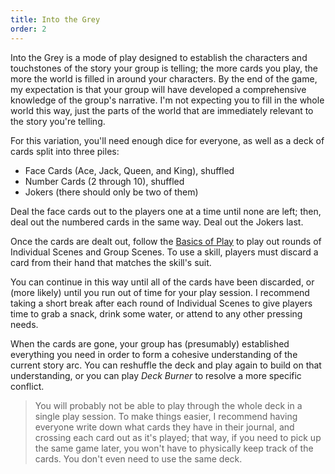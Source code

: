 ```yaml
---
title: Into the Grey
order: 2
---
```

Into the Grey is a mode of play designed to establish the characters and touchstones of the story your group is telling; the more cards you play, the more the world is filled in around your characters. By the end of the game, my expectation is that your group will have developed a comprehensive knowledge of the group's narrative. I'm not expecting you to fill in the whole world this way, just the parts of the world that are immediately relevant to the story you're telling.

For this variation, you'll need enough dice for everyone, as well as a deck of cards split into three piles:
- Face Cards (Ace, Jack, Queen, and King), shuffled
- Number Cards (2 through 10), shuffled
- Jokers (there should only be two of them)

Deal the face cards out to the players one at a time until none are left; then, deal out the numbered cards in the same way. Deal out the Jokers last.

Once the cards are dealt out, follow the [Basics of Play](/basics/) to play out rounds of Individual Scenes and Group Scenes. To use a skill, players must discard a card from their hand that matches the skill's suit.

You can continue in this way until all of the cards have been discarded, or (more likely) until you run out of time for your play session. I recommend taking a short break after each round of Individual Scenes to give players time to grab a snack, drink some water, or attend to any other pressing needs.

When the cards are gone, your group has (presumably) established everything you need in order to form a cohesive understanding of the current story arc. You can reshuffle the deck and play again to build on that understanding, or you can play *Deck Burner* to resolve a more specific conflict.

> You will probably not be able to play through the whole deck in a single play session. To make things easier, I recommend having everyone write down what cards they have in their journal, and crossing each card out as it's played; that way, if you need to pick up the same game later, you won't have to physically keep track of the cards. You don't even need to use the same deck.
